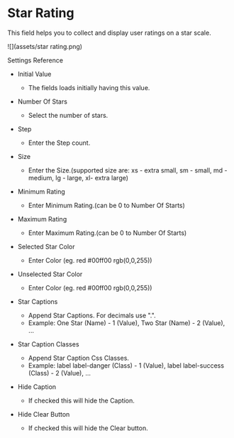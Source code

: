 # Star Rating

This field helps you to collect and display user ratings on a star scale.

![](assets/star rating.png)

Settings Reference

* Initial Value

  * The fields loads initially having this value.

* Number Of Stars

  * Select the number of stars.

* Step

  * Enter the Step count.

* Size

  * Enter the Size.\(supported size are: xs - extra small, sm - small, md - medium, lg - large, xl- extra large\)

* Minimum Rating

  * Enter Minimum Rating.\(can be 0 to Number Of Starts\)

* Maximum Rating

  * Enter Maximum Rating.\(can be 0 to Number Of Starts\)

* Selected Star Color

  * Enter Color \(eg. red \#00ff00 rgb\(0,0,255\)\)

* Unselected Star Color

  * Enter Color \(eg. red \#00ff00 rgb\(0,0,255\)\)

* Star Captions

  * Append Star Captions. For decimals use ".".   
  * Example: One Star \(Name\) - 1 \(Value\), Two Star \(Name\) - 2 \(Value\), ...

* Star Caption Classes

  * Append Star Caption Css Classes.  
  * Example: label label-danger \(Class\) - 1 \(Value\), label label-success \(Class\) - 2 \(Value\), ...

* Hide Caption

  * If checked this will hide the Caption.

* Hide Clear Button

  * If checked this will hide the Clear button.



